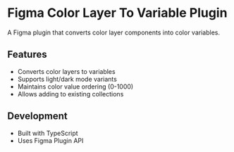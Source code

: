 # Figma Color Layer To Variable Plugin

A Figma plugin that converts color layer components into color variables.

## Features
- Converts color layers to variables
- Supports light/dark mode variants
- Maintains color value ordering (0-1000)
- Allows adding to existing collections

## Development
- Built with TypeScript
- Uses Figma Plugin API


